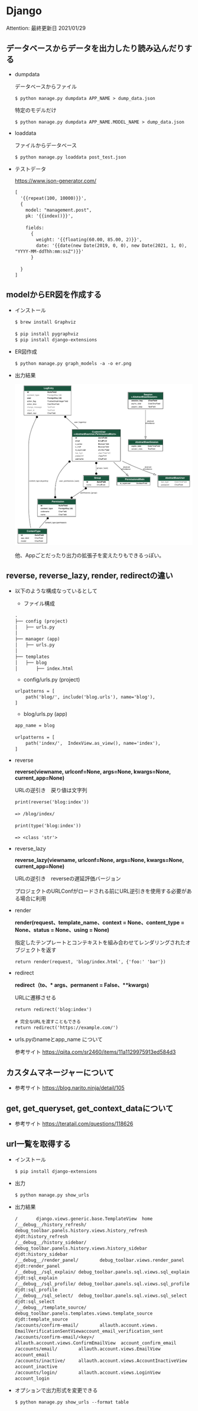 # Django

Attention: 最終更新日 2021/01/29


## データベースからデータを出力したり読み込んだりする

- dumpdata

  データベースからファイル

  ```
  $ python manage.py dumpdata APP_NAME > dump_data.json
  ```

  特定のモデルだけ

  ```
  $ python manage.py dumpdata APP_NAME.MODEL_NAME > dump_data.json
  ```

- loaddata

  ファイルからデータベース

  ```
  $ python manage.py loaddata post_test.json   
  ```

- テストデータ
  
  https://www.json-generator.com/
  
  ```
  [
    '{{repeat(100, 10000)}}',
    {
      model: "management.post",
      pk: '{{index()}}',
      
      fields: 
        {
          weight: '{{floating(60.00, 85.00, 2)}}',
          date: '{{date(new Date(2019, 0, 0), new Date(2021, 1, 0),   "YYYY-MM-ddThh:mm:ssZ")}}'
        }
    
    }
  ]
  ```


## modelからER図を作成する

- インストール
  
  ```
  $ brew install Graphviz

  $ pip install pygraphviz
  $ pip install django-extensions
  ```

- ER図作成

  ```
  $ python manage.py graph_models -a -o er.png
  ```

- 出力結果

  ![出力結果](../img/er_sample.png)  

  他、Appごとだったり出力の拡張子を変えたりもできるっぽい。

## reverse, reverse_lazy, render, redirectの違い

- 以下のような構成なっているとして

  - ファイル構成

  ```
  .
  ├── config (project)
  │   ├── urls.py
  │
  ├── manager (app)
  │   ├── urls.py
  │
  ├── templates
  │   ├── blog
  │       ├── index.html
  ```

  - config/urls.py (project)

  ```
  urlpatterns = [
      path('blog/', include('blog.urls'), name='blog'),
  ]
  ```

  - blog/urls.py (app)

  ```
  app_name = blog

  urlpatterns = [
      path('index/',  IndexView.as_view(), name='index'),
  ]
  ```

- reverse

  __reverse(viewname, urlconf=None, args=None, kwargs=None, current_app=None)__
  
  URLの逆引き　戻り値は文字列
  
  ```
  print(reverse('blog:index'))
  
  => /blog/index/

  print(type('blog:index'))

  => <class 'str'> 
  ```

- reverse_lazy

  __reverse_lazy(viewname, urlconf=None, args=None, kwargs=None, current_app=None)__

  URLの逆引き　reverseの遅延評価バージョン

  プロジェクトのURLConfがロードされる前にURL逆引きを使用する必要がある場合に利用

- render

  __render(request、template_name、context = None、content_type = None、status = None、using = None)__

  指定したテンプレートとコンテキストを組み合わせてレンダリングされたオブジェクトを返す

  ```
  return render(request, 'blog/index.html', {'foo:' 'bar'})
  ```

- redirect

  __redirect（to、* args、permanent = False、**kwargs)__

  URLに遷移させる

  ```
  return redirect('blog:index')

  # 完全なURLを渡すこともできる
  return redirect('https://example.com/') 
  ```

- urls.pyのnameとapp_name について

  参考サイト https://qiita.com/sr2460/items/11a1129975913ed584d3

## カスタムマネージャーについて

- 参考サイト https://blog.narito.ninja/detail/105

## get, get_queryset, get_context_dataについて 

- 参考サイト https://teratail.com/questions/118626

## url一覧を取得する

- インストール

  ```
  $ pip install django-extensions
  ```

- 出力

  ```
  $ python manage.py show_urls
  ```


- 出力結果

  ```
  /       django.views.generic.base.TemplateView  home
  /__debug__/history_refresh/     debug_toolbar.panels.history.views.history_refresh       djdt:history_refresh
  /__debug__/history_sidebar/     debug_toolbar.panels.history.views.history_sidebar       djdt:history_sidebar
  /__debug__/render_panel/        debug_toolbar.views.render_panel        djdt:render_panel
  /__debug__/sql_explain/ debug_toolbar.panels.sql.views.sql_explain      djdt:sql_explain
  /__debug__/sql_profile/ debug_toolbar.panels.sql.views.sql_profile      djdt:sql_profile
  /__debug__/sql_select/  debug_toolbar.panels.sql.views.sql_select       djdt:sql_select
  /__debug__/template_source/     debug_toolbar.panels.templates.views.template_source     djdt:template_source
  /accounts/confirm-email/        allauth.account.views.  EmailVerificationSentViewaccount_email_verification_sent
  /accounts/confirm-email/<key>/  allauth.account.views.ConfirmEmailView  account_confirm_email
  /accounts/email/        allauth.account.views.EmailView account_email
  /accounts/inactive/     allauth.account.views.AccountInactiveView       account_inactive
  /accounts/login/        allauth.account.views.LoginView account_login
  ```

- オプションで出力形式を変更できる

  ```
  $ python manage.py show_urls --format table
  ```